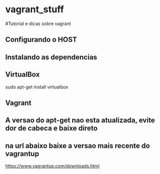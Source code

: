 # vagrant_stuff
#Tutorial e dicas sobre vagrant

## Configurando o HOST
## Instalando as dependencias

## VirtualBox
sudo apt-get install virtualbox

## Vagrant
## A versao do apt-get nao esta atualizada, evite dor de cabeca e baixe direto
## na url abaixo baixe a versao mais recente do vagrantup

https://www.vagrantup.com/downloads.html
